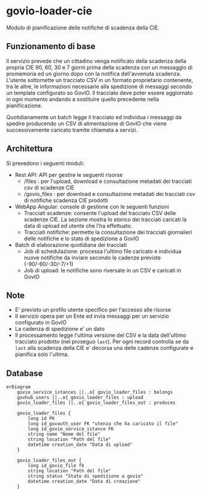 # govio-loader-cie

Modulo di pianificazione delle notifiche di scadenza della CIE.

## Funzionamento di base

Il servizio prevede che un cittadino venga notificato della scadenza della propria CIE 90, 60, 30 e 7 giorni prima della scadenza con un messaggio di promemoria ed un giorno dopo con la notifica dell'avvenuta scadenza. L'utente sottomette un tracciato CSV in un formato proprietario contenente, tra le altre, le informazioni necessarie alla spedizione di messaggi secondo un template configurato so GovIO. Il tracciato deve poter essere aggiornato in ogni momento andando a sostituire quello precedente nella pianificazione.

Quotidianamente un batch legge il tracciato ed individua i messaggi da spedire producendo un CSV di alimentazione di GovIO che viene successivamente caricato tramite chiamata a servizi.

## Architettura

Si prevedono i seguenti moduli:


- Rest API: API per gestire le seguenti risorse
  - /files : per l'upload, download e consultazione metadati dei tracciati csv di scadenze CIE
  - /govio_files : per download e consultazione metadati dei tracciati csv di notifiche scadenza CIE prodotti
- WebApp Angular: console di gestione con le seguenti funzioni
  - Tracciati scadenze: consente l'upload del tracciato CSV delle scadenze CIE. La sezione mostra lo storico dei tracciati caricati  la data di upload ed utente che l'ha effettuato.
  - Tracciati notifiche: permette la consultazione dei tracciati giornalieri delle notifiche e lo stato di spedizione a GovIO
- Batch di elaborazione quotidiana dei tracciati
  - Job di schedulazione: processa l'ultimo file caricato e individua nuove notifiche da inviare secondo le cadenze previste (-90/-60/-30/-7/+1)
  - Job di upload: le notifiche sono riversate in un CSV e caricati in GovIO 

## Note

- E' previsto un profilo utente specifico per l'accesso alle risorse
- Il servizio opera per un Ente ed invia messaggi per un servizio configurato in GovIO 
- La cadenza di spedizione e' un dato 
- Il processamento legge l'ultima versione del CSV e la data dell'ultimo tracciato prodotto (nel proseguo `last`). Per ogni record controlla se da `last` alla scadenza della CIE e' decorsa una delle cadenze configurate e pianifica solo l'ultima.

## Database

```mermaid
erDiagram
    govio_service_istances ||..o{ govio_loader_files : belongs
    govhub_users ||..o{ govio_loader_files : upload  
    govio_loader_files ||..o{ govio_loader_files_out : produces

    govio_loader_files {
        long id PK
        long id_govauth_user FK "utenza che ha caricato il file" 
        long id_govio_service_istance FK
        string name "Nome del file"
        string location "Path del file"
        datetime creation_date "Data di upload"
    }

    govio_loader_files_out {
        long id_govio_file fk
        string location "Path del file" 
        string status "Stato di spedizione a govio"
        datetime creation_date "Data di creazione"
    }

```
